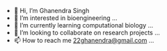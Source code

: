 - 👋 Hi, I’m Ghanendra Singh
- 👀 I’m interested in bioengineering ...
- 🌱 I’m currently learning computational biology ...
- 💞️ I’m looking to collaborate on research projects ...
- 📫 How to reach me 22ghanendra@gmail.com ...

<!---
Ghanendra19213/Ghanendra19213 is a ✨ special ✨ repository because its `README.md` (this file) appears on your GitHub profile.
You can click the Preview link to take a look at your changes.
--->
